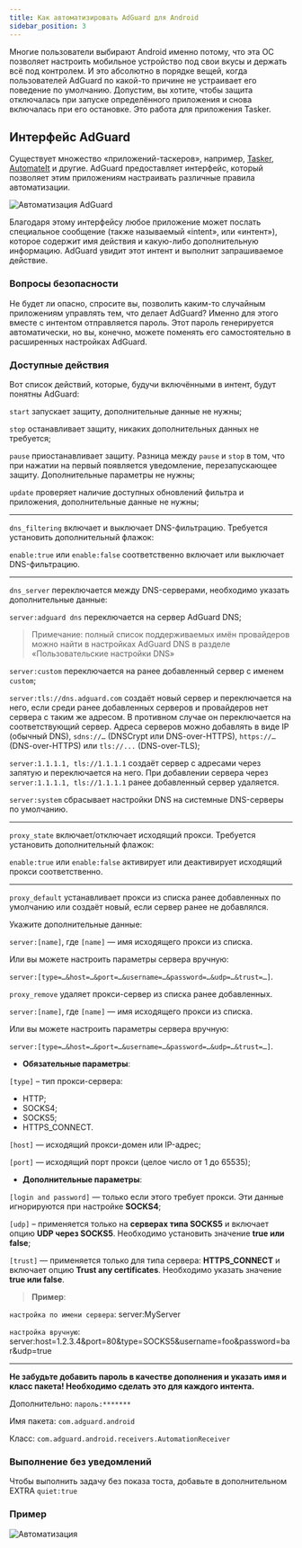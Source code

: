 ```yaml
---
title: Как автоматизировать AdGuard для Android
sidebar_position: 3
---
```


Многие пользователи выбирают Android именно потому, что эта ОС позволяет настроить мобильное устройство под свои вкусы и держать всё под контролем. И это абсолютно в порядке вещей, когда пользователей AdGuard по какой-то причине не устраивает его поведение по умолчанию. Допустим, вы хотите, чтобы защита отключалась при запуске определённого приложения и снова включалась при его остановке. Это работа для приложения Tasker.

## Интерфейс AdGuard

Существует множество «приложений-таскеров»‎, например, [Tasker](https://play.google.com/store/apps/details?id=net.dinglisch.android.taskerm&noprocess), [AutomateIt](https://play.google.com/store/apps/details?id=AutomateIt.mainPackage&noprocess) и другие. AdGuard предоставляет интерфейс, который позволяет этим приложениям настраивать различные правила автоматизации.

![Автоматизация AdGuard](https://cdn.adguard.com/content/kb/ad_blocker/android/solving_problems/tasker/adgautomation.png)

Благодаря этому интерфейсу любое приложение может послать специальное сообщение (также называемый «‎intent», или «‎интент»), которое содержит имя действия и какую-либо дополнительную информацию. AdGuard увидит этот интент и выполнит запрашиваемое действие.

### Вопросы безопасности

Не будет ли опасно, спросите вы, позволить каким-то случайным приложениям управлять тем, что делает AdGuard? Именно для этого вместе с интентом отправляется пароль. Этот пароль генерируется автоматически, но вы, конечно, можете поменять его самостоятельно в расширенных настройках AdGuard.

### Доступные действия

Вот список действий, которые, будучи включёнными в интент, будут понятны AdGuard:


`start` запускает защиту, дополнительные данные не нужны;

`stop` останавливает защиту, никаких дополнительных данных не требуется;

`pause` приостанавливает защиту. Разница между `pause` и `stop` в том, что при нажатии на первый появляется уведомление, перезапускающее защиту. Дополнительные параметры не нужны;

`update` проверяет наличие доступных обновлений фильтра и приложения, дополнительные данные не нужны;

-----

`dns_filtering` включает и выключает DNS-фильтрацию. Требуется установить дополнительный флажок:

`enable:true` или `enable:false` соответственно включает или выключает DNS-фильтрацию.

-----

`dns_server` переключается между DNS-серверами, необходимо указать дополнительные данные:

 `server:adguard dns` переключается на сервер AdGuard DNS;
> Примечание: полный список поддерживаемых имён провайдеров можно найти в настройках AdGuard DNS в разделе «Пользовательские настройки DNS»

 `server:custom` переключается на ранее добавленный сервер с именем `custom`;

 `server:tls://dns.adguard.com` создаёт новый сервер и переключается на него, если среди ранее добавленных серверов и провайдеров нет сервера с таким же адресом. В противном случае он переключается на соответствующий сервер. Адреса серверов можно добавлять в виде IP (обычный DNS), `sdns://…` (DNSCrypt или DNS-over-HTTPS), `https://…` (DNS-over-HTTPS) или `tls://...` (DNS-over-TLS);

 `server:1.1.1.1, tls://1.1.1.1` создаёт сервер с адресами через запятую и переключается на него. При добавлении сервера через `server:1.1.1.1, tls://1.1.1.1` ранее добавленный сервер удаляется.

 `server:system` сбрасывает настройки DNS на системные DNS-серверы по умолчанию.

 -----



`proxy_state` включает/отключает исходящий прокси.  Требуется установить дополнительный флажок:

`enable:true` или `enable:false` активирует или деактивирует исходящий прокси соответственно.

-----


`proxy_default` устанавливает прокси из списка ранее добавленных по умолчанию или создаёт новый, если сервер ранее не добавлялся.

Укажите дополнительные данные:

`server:[name]`, где `[name]` — имя исходящего прокси из списка.

Или вы можете настроить параметры сервера вручную:

`server:[type=…&host=…&port=…&username=…&password=…&udp=…&trust=…]`.

`proxy_remove` удаляет прокси-сервер из списка ранее добавленных.

`server:[name]`, где `[name]` — имя исходящего прокси из списка.

Или вы можете настроить параметры сервера вручную:

`server:[type=…&host=…&port=…&username=…&password=…&udp=…&trust=…]`.

* **Обязательные параметры**:

`[type]` – тип прокси-сервера:
- HTTP;
- SOCKS4;
- SOCKS5;
- HTTPS_CONNECT.

`[host]` — исходящий прокси-домен или IP-адрес;

`[port]` — исходящий порт прокси (целое число от 1 до 65535);

* **Дополнительные параметры**:

 `[login and password]` — только если этого требует прокси. Эти данные игнорируются при настройке **SOCKS4**;

 `[udp]` – применяется только на **серверах типа SOCKS5** и включает опцию **UDP через SOCKS5**. Необходимо установить значение **true или false**;

 `[trust]` — применяется только для типа сервера: **HTTPS_CONNECT** и включает опцию **Trust any certificates**. Необходимо указать значение **true или false**.

 > **Пример**:

`настройка по имени сервера`: server:MyServer

 `настройка вручную`: server:host=1.2.3.4&port=80&type=SOCKS5&username=foo&password=bar&udp=true

-----

**Не забудьте добавить пароль в качестве дополнения и указать имя и класс пакета! Необходимо сделать это для каждого интента.**

Дополнительно: `пароль:*******`

Имя пакета: `com.adguard.android`

Класс: `com.adguard.android.receivers.AutomationReceiver`

### Выполнение без уведомлений

Чтобы выполнить задачу без показа тоста, добавьте в дополнительном EXTRA `quiet:true`

### Пример

![Автоматизация](https://cdn.adguard.com/content/kb/ad_blocker/android/solving_problems/tasker/automation2.png)